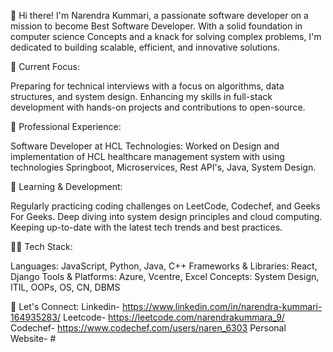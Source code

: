 👋 Hi there! I'm Narendra Kummari, a passionate software developer on a mission to become Best Software Developer. With a solid foundation in computer science Concepts and a knack for solving complex problems, I'm dedicated to building scalable, efficient, and innovative solutions.

🔭 Current Focus:

Preparing for technical interviews with a focus on algorithms, data structures, and system design.
Enhancing my skills in full-stack development with hands-on projects and contributions to open-source.

💼 Professional Experience:

Software Developer at HCL Technologies: Worked on Design and implementation of HCL healthcare management system 
with using technologies Springboot, Microservices, Rest API's, Java, System Design.

🌱 Learning & Development:

Regularly practicing coding challenges on LeetCode, Codechef, and Geeks For Geeks.
Deep diving into system design principles and cloud computing.
Keeping up-to-date with the latest tech trends and best practices.

👨‍💻 Tech Stack:

Languages: JavaScript, Python, Java, C++
Frameworks & Libraries: React, Django
Tools & Platforms: Azure, Vcentre, Excel
Concepts: System Design, ITIL, OOPs, OS, CN, DBMS

🔗 Let's Connect:
Linkedin- https://www.linkedin.com/in/narendra-kummari-164935283/
Leetcode- https://leetcode.com/narendrakummara_9/
Codechef- https://www.codechef.com/users/naren_6303
Personal Website- #
<!---
NarendraShalivahana/NarendraShalivahana is a ✨ special ✨ repository because its `README.md` (this file) appears on your GitHub profile.
You can click the Preview link to take a look at your changes.
--->
